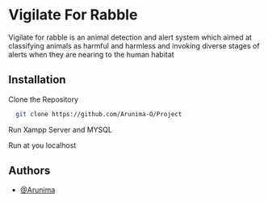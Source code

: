 
# Vigilate For Rabble

Vigilate for rabble is an animal detection and alert system which aimed at classifying animals as harmful and harmless and invoking diverse stages of alerts when they are nearing to the human habitat



## Installation

Clone the Repository

```bash
  git clone https://github.com/Arunima-O/Project
```
Run Xampp Server and MYSQL

Run at you localhost
## Authors

- [@Arunima](https://www.github.com/Arunima-O)

